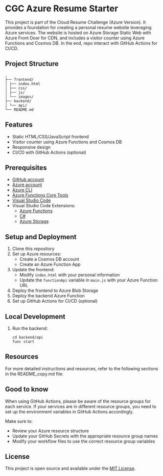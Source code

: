 # CGC Azure Resume Starter

This project is part of the Cloud Resume Challenge (Azure Version). It provides a foundation for creating a personal resume website leveraging Azure services. The website is hosted on Azure Storage Static Web with Azure Front Door for CDN, and includes a visitor counter using Azure Functions and Cosmos DB. In the end, repo interact with GitHub Actions for CI/CD.

## Project Structure

```
.
├── frontend/
│ ├── index.html
│ ├── css/
│ ├── js/
│ └── images/
├── backend/
│ └── api/
└── README.md
```
## Features

- Static HTML/CSS/JavaScript frontend
- Visitor counter using Azure Functions and Cosmos DB
- Responsive design
- CI/CD with GitHub Actions (optional)

## Prerequisites

- [GitHub account](https://github.com/join)
- [Azure account](https://azure.microsoft.com/en-us/free)
- [Azure CLI](https://docs.microsoft.com/en-us/cli/azure/install-azure-cli)
- [Azure Functions Core Tools](https://docs.microsoft.com/en-us/azure/azure-functions/functions-run-local?tabs=macos%2Ccsharp%2Cbash#install-the-azure-functions-core-tools)
- [Visual Studio Code](https://code.visualstudio.com)
- Visual Studio Code Extensions:
  - [Azure Functions](https://marketplace.visualstudio.com/items?itemName=ms-azuretools.vscode-azurefunctions)
  - [C#](https://marketplace.visualstudio.com/items?itemName=ms-dotnettools.csharp)
  - [Azure Storage](https://marketplace.visualstudio.com/items?itemName=ms-azuretools.vscode-azurestorage)

## Setup and Deployment

1. Clone this repository
2. Set up Azure resources:
   - Create a Cosmos DB account
   - Create an Azure Function App
3. Update the frontend:
   - Modify `index.html` with your personal information
   - Update the `functionApi` variable in `main.js` with your Azure Function URL
4. Deploy the frontend to Azure Blob Storage
5. Deploy the backend Azure Function
6. Set up GitHub Actions for CI/CD (optional)

## Local Development
1. Run the backend:
   ```
   cd backend/api
   func start
   ```

## Resources

For more detailed instructions and resources, refer to the following sections in the README_copy.md file:

## Good to know

When using GitHub Actions, please be aware of the resource groups for each service. If your services are in different resource groups, you need to set up the environment variables in GitHub Actions accordingly.

Make sure to:
- Review your Azure resource structure
- Update your GitHub Secrets with the appropriate resource group names
- Modify your workflow files to use the correct resource group variables

## License

This project is open source and available under the [MIT License](LICENSE).
